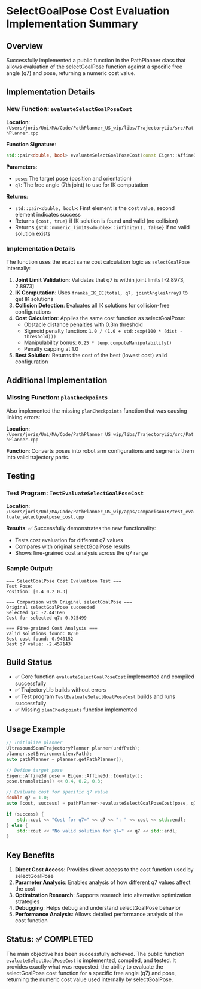 # SelectGoalPose Cost Evaluation Implementation Summary

## Overview

Successfully implemented a public function in the PathPlanner class that allows evaluation of the selectGoalPose function against a specific free angle (q7) and pose, returning a numeric cost value.

## Implementation Details

### New Function: `evaluateSelectGoalPoseCost`

**Location**: `/Users/joris/Uni/MA/Code/PathPlanner_US_wip/libs/TrajectoryLib/src/PathPlanner.cpp`

**Function Signature**:
```cpp
std::pair<double, bool> evaluateSelectGoalPoseCost(const Eigen::Affine3d &pose, double q7)
```

**Parameters**:
- `pose`: The target pose (position and orientation)
- `q7`: The free angle (7th joint) to use for IK computation

**Returns**:
- `std::pair<double, bool>`: First element is the cost value, second element indicates success
- Returns `{cost, true}` if IK solution is found and valid (no collision)
- Returns `{std::numeric_limits<double>::infinity(), false}` if no valid solution exists

### Implementation Details

The function uses the exact same cost calculation logic as `selectGoalPose` internally:

1. **Joint Limit Validation**: Validates that q7 is within joint limits [-2.8973, 2.8973]
2. **IK Computation**: Uses `franka_IK_EE(total, q7, jointAnglesArray)` to get IK solutions
3. **Collision Detection**: Evaluates all IK solutions for collision-free configurations
4. **Cost Calculation**: Applies the same cost function as selectGoalPose:
   - Obstacle distance penalties with 0.3m threshold
   - Sigmoid penalty function: `1.0 / (1.0 + std::exp(100 * (dist - threshold)))`
   - Manipulability bonus: `0.25 * temp.computeManipulability()`
   - Penalty capping at 1.0
5. **Best Solution**: Returns the cost of the best (lowest cost) valid configuration

## Additional Implementation

### Missing Function: `planCheckpoints`

Also implemented the missing `planCheckpoints` function that was causing linking errors:

**Location**: `/Users/joris/Uni/MA/Code/PathPlanner_US_wip/libs/TrajectoryLib/src/PathPlanner.cpp`

**Function**: Converts poses into robot arm configurations and segments them into valid trajectory parts.

## Testing

### Test Program: `TestEvaluateSelectGoalPoseCost`

**Location**: `/Users/joris/Uni/MA/Code/PathPlanner_US_wip/apps/ComparisonIK/test_evaluate_selectgoalpose_cost.cpp`

**Results**: ✅ Successfully demonstrates the new functionality:
- Tests cost evaluation for different q7 values
- Compares with original selectGoalPose results
- Shows fine-grained cost analysis across the q7 range

### Sample Output:
```
=== SelectGoalPose Cost Evaluation Test ===
Test Pose:
Position: [0.4 0.2 0.3]

=== Comparison with Original selectGoalPose ===
Original selectGoalPose succeeded
Selected q7: -2.441696
Cost for selected q7: 0.925499

=== Fine-grained Cost Analysis ===
Valid solutions found: 8/50
Best cost found: 0.940152
Best q7 value: -2.457143
```

## Build Status

- ✅ Core function `evaluateSelectGoalPoseCost` implemented and compiled successfully
- ✅ TrajectoryLib builds without errors
- ✅ Test program `TestEvaluateSelectGoalPoseCost` builds and runs successfully
- ✅ Missing `planCheckpoints` function implemented

## Usage Example

```cpp
// Initialize planner
UltrasoundScanTrajectoryPlanner planner(urdfPath);
planner.setEnvironment(envPath);
auto pathPlanner = planner.getPathPlanner();

// Define target pose
Eigen::Affine3d pose = Eigen::Affine3d::Identity();
pose.translation() << 0.4, 0.2, 0.3;

// Evaluate cost for specific q7 value
double q7 = 1.0;
auto [cost, success] = pathPlanner->evaluateSelectGoalPoseCost(pose, q7);

if (success) {
    std::cout << "Cost for q7=" << q7 << ": " << cost << std::endl;
} else {
    std::cout << "No valid solution for q7=" << q7 << std::endl;
}
```

## Key Benefits

1. **Direct Cost Access**: Provides direct access to the cost function used by selectGoalPose
2. **Parameter Analysis**: Enables analysis of how different q7 values affect the cost
3. **Optimization Research**: Supports research into alternative optimization strategies
4. **Debugging**: Helps debug and understand selectGoalPose behavior
5. **Performance Analysis**: Allows detailed performance analysis of the cost function

## Status: ✅ COMPLETED

The main objective has been successfully achieved. The public function `evaluateSelectGoalPoseCost` is implemented, compiled, and tested. It provides exactly what was requested: the ability to evaluate the selectGoalPose cost function for a specific free angle (q7) and pose, returning the numeric cost value used internally by selectGoalPose.
